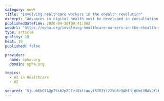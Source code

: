 ```yaml
---
category: news
title: "Involving healthcare workers in the ehealth revolution"
excerpt: "Advances in digital health must be developed in consultation with health workers, if the benefits are to be felt by everyone"
publishedDateTime: 2020-04-30T09:41:00Z
webUrl: "https://epha.org/involving-healthcare-workers-in-the-ehealth-revolution/"
type: article
quality: 19
heat: 19
published: false

provider:
  name: epha.org
  domain: epha.org

topics:
  - AI in Healthcare
  - AI

secured: "SjuubEkQ1AQp7Ss62pFJIziBktiauvtS282Yt22VO8z9AMfhjdOmt3BAVJYiPk/ZuQEHt5sBIkbdGYWlk+6e6fRPPshGo4NEcxNzO9DmyWryIa2ZhBooWK00o+jI1ay0gulRTeIuKSKdZhsSBOLdkGcqGmjpCZC4faJomku1itkxGoeC8ikisyJw+oJ/uY1P1mBAzQzDA9TBkLzYOZS6K/eo3Im8+xq411j3gps+cEXlckVsRzxXXdcKYHdjti4mHe6SwfEW8YAAcGNY06LGwxPsnSBDG9BY1+838HykajO2r/R87GVxP8AQrSN+pZygn9LDwsXx2v067nj8tpD5mvICo3O5HsWnT7vGj94S3l0i6i2yOLjGj/YooctxWvY+ncwJfxq8/lAlMIjnqHNwJrtU6TKw0coBlFHn0nkN1kFtZukFRwc8Ra5P4tN9FLr7j1m13dWxY2ObKlX+CVMqXWCrT8NyG51cEKae4EBF9Ec=;wbdj4fm7Q/pvB8zX4B5XCQ=="
---
```


